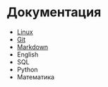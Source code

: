# Документация

- [Linux](linux.md)
- [Git](git.md)
- [Markdown](markdown.md)
- English
- SQL
- Python
- Математика
